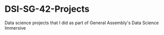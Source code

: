 # DSI-SG-42-Projects
Data science projects that I did as part of General Assembly's Data Science Immersive
